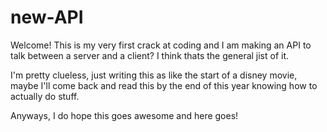 # new-API

Welcome! This is my very first crack at coding and I am making an API to talk between a server and a client? I think thats the general jist of it.

I'm pretty clueless, just writing this as like the start of a disney movie, maybe I'll come back and read this by the end of this year knowing how to actually do stuff. 

Anyways, I do hope this goes awesome and here goes!
